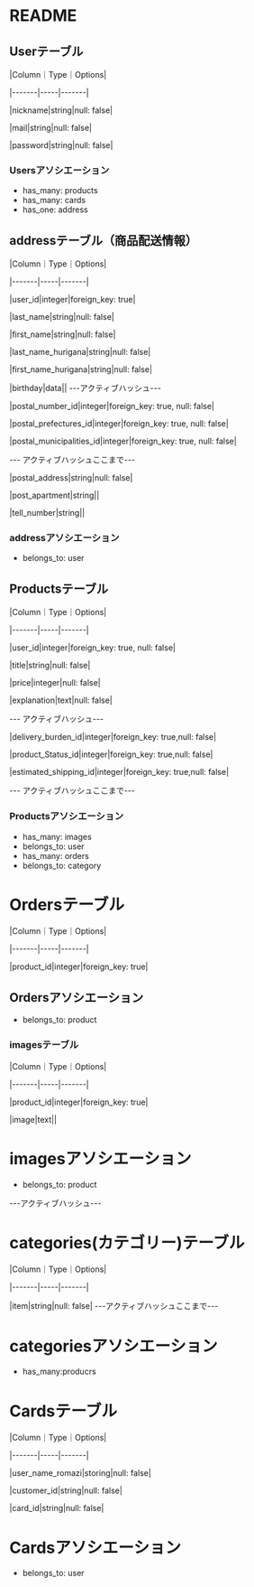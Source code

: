  # README

## Userテーブル
|Column｜Type｜Options|

|-------|-----|-------|

|nickname|string|null: false|

|mail|string|null: false|

|password|string|null: false|

### Usersアソシエーション
- has_many: products
- has_many: cards
- has_one: address


## addressテーブル（商品配送情報）
|Column｜Type｜Options|

|-------|-----|-------|

|user_id|integer|foreign_key: true|

|last_name|string|null: false|

|first_name|string|null: false|

|last_name_hurigana|string|null: false|

|first_name_hurigana|string|null: false|

|birthday|data||
---アクティブハッシュ---

|postal_number_id|integer|foreign_key: true, null: 
false|

|postal_prefectures_id|integer|foreign_key: true, null: false|

|postal_municipalities_id|integer|foreign_key: true, null: false|

--- アクティブハッシュここまで---

|postal_address|string|null: false|

|post_apartment|string||

|tell_number|string||

### addressアソシエーション
- belongs_to: user


## Productsテーブル

|Column｜Type｜Options|

|-------|-----|-------|

|user_id|integer|foreign_key: true, null: false|

|title|string|null: false|

|price|integer|null: false|

|explanation|text|null: false|

--- アクティブハッシュ---

|delivery_burden_id|integer|foreign_key: true,null: false|

|product_Status_id|integer|foreign_key: true,null: false|

|estimated_shipping_id|integer|foreign_key: true,null: false|

--- アクティブハッシュここまで---


### Productsアソシエーション
- has_many: images
- belongs_to: user
- has_many: orders
- belongs_to: category

# Ordersテーブル

|Column｜Type｜Options|

|-------|-----|-------|

|product_id|integer|foreign_key: true|


## Ordersアソシエーション
- belongs_to: product

### imagesテーブル

|Column｜Type｜Options|

|-------|-----|-------|

|product_id|integer|foreign_key: true|

|image|text||

# imagesアソシエーション
- belongs_to: product

---アクティブハッシュ---
# categories(カテゴリー)テーブル
|Column｜Type｜Options|

|-------|-----|-------|

|item|string|null: false|
---アクティブハッシュここまで---

# categoriesアソシエーション
- has_many:producrs



# Cardsテーブル
|Column｜Type｜Options|

|-------|-----|-------|

|user_name_romazi|storing|null: false|

|customer_id|string|null: false|

|card_id|string|null: false|


# Cardsアソシエーション
- belongs_to: user